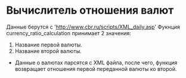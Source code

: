 # Вычислитель отношения валют
Данные берутся с 'http://www.cbr.ru/scripts/XML_daily.asp'
Фукнция currency_ratio_calculation принимает 2 значения:
1) Название первой валюты.
2) Название второй валюты.
- Данные о валютах парсятся с XML файла, после чего, функция возвращает отношения первой переданной валюты ко второй.
